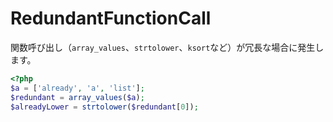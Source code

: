 # RedundantFunctionCall
関数呼び出し（`array_values`、`strtolower`、`ksort`など）が冗長な場合に発生します。

```php
<?php
$a = ['already', 'a', 'list'];
$redundant = array_values($a);
$alreadyLower = strtolower($redundant[0]);
```
